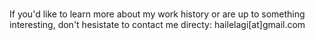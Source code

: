 #

If you'd like to learn more about my work history or are up to something interesting, don't hesistate to contact me directy: hailelagi[at]gmail.com
